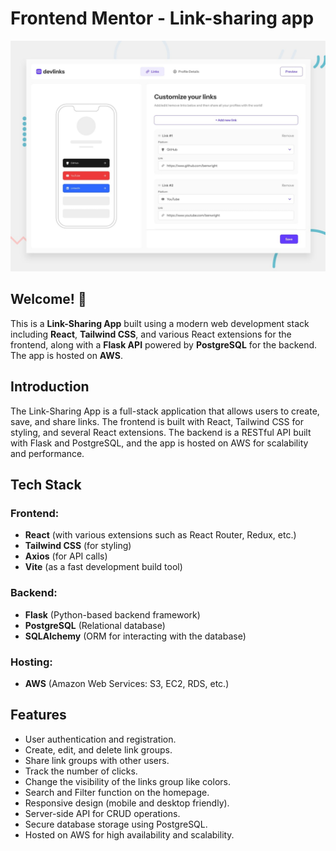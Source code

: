 # Frontend Mentor - Link-sharing app

![Design preview for the Link-sharing app coding challenge](preview.jpg)

## Welcome! 👋

This is a **Link-Sharing App** built using a modern web development stack including **React**, **Tailwind CSS**, and various React extensions for the frontend, along with a **Flask API** powered by **PostgreSQL** for the backend. The app is hosted on **AWS**.

## Introduction

The Link-Sharing App is a full-stack application that allows users to create, save, and share links. The frontend is built with React, Tailwind CSS for styling, and several React extensions. The backend is a RESTful API built with Flask and PostgreSQL, and the app is hosted on AWS for scalability and performance.

## Tech Stack

### Frontend:
- **React** (with various extensions such as React Router, Redux, etc.)
- **Tailwind CSS** (for styling)
- **Axios** (for API calls)
- **Vite** (as a fast development build tool)

### Backend:
- **Flask** (Python-based backend framework)
- **PostgreSQL** (Relational database)
- **SQLAlchemy** (ORM for interacting with the database)

### Hosting:
- **AWS** (Amazon Web Services: S3, EC2, RDS, etc.)

## Features

- User authentication and registration.
- Create, edit, and delete link groups.
- Share link groups with other users.
- Track the number of clicks.
- Change the visibility of the links group like colors.
- Search and Filter function on the homepage.
- Responsive design (mobile and desktop friendly).
- Server-side API for CRUD operations.
- Secure database storage using PostgreSQL.
- Hosted on AWS for high availability and scalability.
